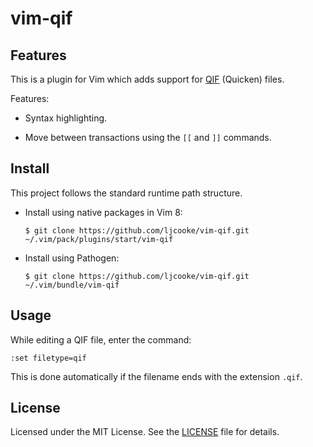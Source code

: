 vim-qif
=======

## Features

This is a plugin for Vim which adds support for [QIF][qif] (Quicken) files.

[qif]: https://en.wikipedia.org/wiki/Quicken_Interchange_Format

Features:

  - Syntax highlighting.

  - Move between transactions using the `[[` and `]]` commands.

## Install

This project follows the standard runtime path structure.

  - Install using native packages in Vim 8:

        $ git clone https://github.com/ljcooke/vim-qif.git ~/.vim/pack/plugins/start/vim-qif

  - Install using Pathogen:

        $ git clone https://github.com/ljcooke/vim-qif.git ~/.vim/bundle/vim-qif

## Usage

While editing a QIF file, enter the command:

    :set filetype=qif

This is done automatically if the filename ends with the extension `.qif`.

## License

Licensed under the MIT License. See the [LICENSE](LICENSE) file for details.
